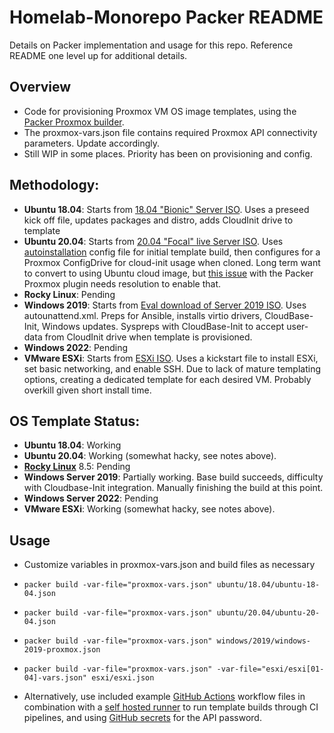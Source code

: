 # Homelab-Monorepo Packer README

Details on Packer implementation and usage for this repo. Reference README one level up for additional details.

## Overview

- Code for provisioning Proxmox VM OS image templates, using the [Packer Proxmox builder](https://www.packer.io/docs/builders/proxmox). 
- The proxmox-vars.json file contains required Proxmox API connectivity parameters. Update accordingly.
- Still WIP in some places. Priority has been on provisioning and config.

## Methodology:

  - **Ubuntu 18.04**: Starts from [18.04 "Bionic" Server ISO](http://cdimage.ubuntu.com/releases/18.04/release/). Uses a preseed kick off file, updates packages and distro, adds CloudInit drive to template
  - **Ubuntu 20.04**: Starts from [20.04 "Focal" live Server ISO](https://releases.ubuntu.com/focal/). Uses [autoinstallation](https://ubuntu.com/server/docs/install/autoinstall) config file for initial template build, then configures for a Proxmox ConfigDrive for cloud-init usage when cloned. Long term want to convert to using Ubuntu cloud image, but [this issue](https://github.com/hashicorp/packer-plugin-proxmox/issues/29) with the Packer Proxmox plugin needs resolution to enable that. 
  - **Rocky Linux**: Pending
  - **Windows 2019**: Starts from [Eval download of Server 2019 ISO](https://www.microsoft.com/en-US/evalcenter/evaluate-windows-server-2019?filetype=ISO). Uses autounattend.xml. Preps for Ansible, installs virtio drivers, CloudBase-Init, Windows updates. Syspreps with CloudBase-Init to accept user-data from CloudInit drive when template is provisioned. 
  - **Windows 2022**: Pending
  - **VMware ESXi**: Starts from [ESXi ISO](https://www.vmware.com/go/download-vspherehypervisor). Uses a kickstart file to install ESXi, set basic networking, and enable SSH. Due to lack of mature templating options, creating a dedicated template for each desired VM. Probably overkill given short install time.

## OS Template Status:

  - **Ubuntu 18.04**: Working
  - **Ubuntu 20.04**: Working (somewhat hacky, see notes above). 
  - **[Rocky Linux](https://rockylinux.org/)** 8.5: Pending
  - **Windows Server 2019**: Partially working. Base build succeeds, difficulty with Cloudbase-Init integration. Manually finishing the build at this point. 
  - **Windows Server 2022**: Pending
  - **VMware ESXi**: Working (somewhat hacky, see notes above). 


 ## Usage

- Customize variables in proxmox-vars.json and build files as necessary
- `packer build -var-file="proxmox-vars.json" ubuntu/18.04/ubuntu-18-04.json`
- `packer build -var-file="proxmox-vars.json" ubuntu/20.04/ubuntu-20-04.json`
- `packer build -var-file="proxmox-vars.json" windows/2019/windows-2019-proxmox.json`
- `packer build -var-file="proxmox-vars.json" -var-file="esxi/esxi[01-04]-vars.json" esxi/esxi.json`

- Alternatively, use included example [GitHub Actions](docs.github.com/en/actions) workflow files in combination with a [self hosted runner](https://docs.github.com/en/actions/hosting-your-own-runners/about-self-hosted-runners) to run template builds through CI pipelines, and using [GitHub secrets](docs.github.com/en/actions/reference/encrypted-secrets) for the API password. 